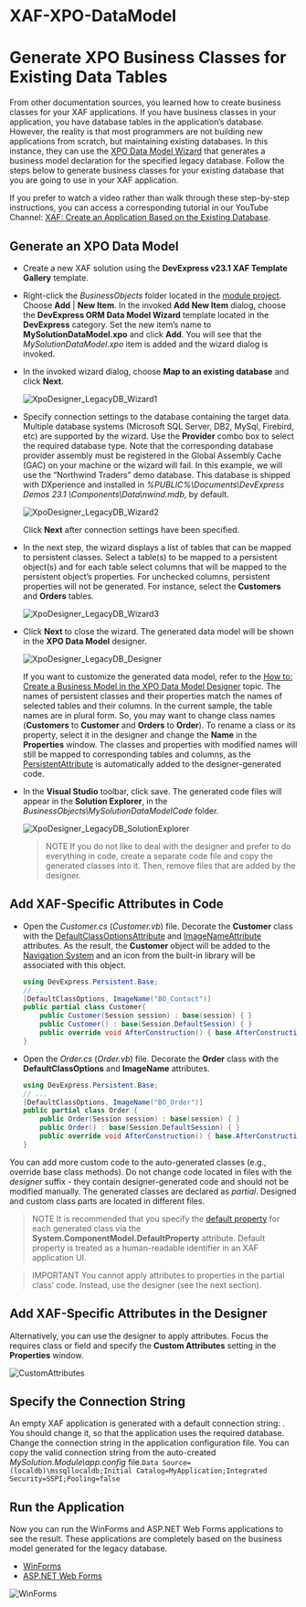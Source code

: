 # XAF-XPO-DataModel


# Generate XPO Business Classes for Existing Data Tables


From other documentation sources, you learned how to create business classes for your XAF applications. If you have business classes in your application, you have database tables in the application’s database. However, the reality is that most programmers are not building new applications from scratch, but maintaining existing databases. In this instance, they can use the  [XPO Data Model Wizard](https://docs.devexpress.com/XPO/14810/design-time-features/data-model-wizard)  that generates a business model declaration for the specified legacy database. Follow the steps below to generate business classes for your existing database that you are going to use in your XAF application.

If you prefer to watch a video rather than walk through these step-by-step instructions, you can access a corresponding tutorial in our YouTube Channel:  [XAF: Create an Application Based on the Existing Database](https://www.youtube.com/watch?v=vw5ZnJ-9Iyw).

## Generate an XPO Data Model

-   Create a new XAF solution using the  **DevExpress v23.1  XAF Template Gallery**  template.
-   Right-click the  _BusinessObjects_  folder located in the  [module project](https://docs.devexpress.com/eXpressAppFramework/118045/application-shell-and-base-infrastructure/application-solution-components/application-solution-structure). Choose  **Add**  |  **New Item**. In the invoked  **Add New Item**  dialog, choose the  **DevExpress ORM Data Model Wizard**  template located in the  **DevExpress**  category. Set the new item’s name to  **MySolutionDataModel.xpo**  and click  **Add**. You will see that the  _MySolutionDataModel.xpo_  item is added and the wizard dialog is invoked.
-   In the invoked wizard dialog, choose  **Map to an existing database**  and click  **Next**.
    
    ![XpoDesigner_LegacyDB_Wizard1](https://docs.devexpress.com/eXpressAppFramework/images/xpodesigner_legacydb_wizard1117140.png)
    
-   Specify connection settings to the database containing the target data. Multiple database systems (Microsoft SQL Server, DB2, MySql, Firebird, etc) are supported by the wizard. Use the  **Provider**  combo box to select the required database type. Note that the corresponding database provider assembly must be registered in the Global Assembly Cache (GAC) on your machine or the wizard will fail. In this example, we will use the “Northwind Traders” demo database. This database is shipped with DXperience and installed in  _%PUBLIC%\Documents\DevExpress Demos  23.1  \Components\Data\nwind.mdb_, by default.
    
    ![XpoDesigner_LegacyDB_Wizard2](https://docs.devexpress.com/eXpressAppFramework/images/xpodesigner_legacydb_wizard2117141.png)
    
    Click  **Next**  after connection settings have been specified.
    
-   In the next step, the wizard displays a list of tables that can be mapped to persistent classes. Select a table(s) to be mapped to a persistent object(s) and for each table select columns that will be mapped to the persistent object’s properties. For unchecked columns, persistent properties will not be generated. For instance, select the  **Customers**  and  **Orders**  tables.
    
    ![XpoDesigner_LegacyDB_Wizard3](https://docs.devexpress.com/eXpressAppFramework/images/xpodesigner_legacydb_wizard3117142.png)
    
-   Click  **Next**  to close the wizard. The generated data model will be shown in the  **XPO Data Model**  designer.
    
    ![XpoDesigner_LegacyDB_Designer](https://docs.devexpress.com/eXpressAppFramework/images/xpodesigner_legacydb_designer117143.png)
    
    If you want to customize the generated data model, refer to the  [How to: Create a Business Model in the XPO Data Model Designer](https://docs.devexpress.com/eXpressAppFramework/113450/business-model-design-orm/business-model-design-with-xpo/create-a-business-model-in-the-xpo-data-model-designer)  topic. The names of persistent classes and their properties match the names of selected tables and their columns. In the current sample, the table names are in plural form. So, you may want to change class names (**Customers**  to  **Customer**  and  **Orders**  to  **Order**). To rename a class or its property, select it in the designer and change the  **Name**  in the  **Properties**  window. The classes and properties with modified names will still be mapped to corresponding tables and columns, as the  [PersistentAttribute](https://docs.devexpress.com/XPO/DevExpress.Xpo.PersistentAttribute)  is automatically added to the designer-generated code.
    
-   In the  **Visual Studio**  toolbar, click save. The generated code files will appear in the  **Solution Explorer**, in the  _BusinessObjects\MySolutionDataModelCode_  folder.
    
    ![XpoDesigner_LegacyDB_SolutionExplorer](https://docs.devexpress.com/eXpressAppFramework/images/xpodesigner_legacydb_solutionexplorer117144.png)
    
    >NOTE
    If you do not like to deal with the designer and prefer to do everything in code, create a separate code file and copy the generated classes into it. Then, remove files that are added by the designer.
    

## Add XAF-Specific Attributes in Code

-   Open the  _Customer.cs_  (_Customer.vb_) file. Decorate the  **Customer**  class with the  [DefaultClassOptionsAttribute](https://docs.devexpress.com/eXpressAppFramework/DevExpress.Persistent.Base.DefaultClassOptionsAttribute)  and  [ImageNameAttribute](https://docs.devexpress.com/eXpressAppFramework/DevExpress.Persistent.Base.ImageNameAttribute)  attributes. As the result, the  **Customer**  object will be added to the  [Navigation System](https://docs.devexpress.com/eXpressAppFramework/113198/application-shell-and-base-infrastructure/navigation-system)  and an icon from the built-in library will be associated with this object.

    
    ```csharp
    using DevExpress.Persistent.Base;
    // ...
    [DefaultClassOptions, ImageName("BO_Contact")]
    public partial class Customer{
        public Customer(Session session) : base(session) { }
        public Customer() : base(Session.DefaultSession) { }
        public override void AfterConstruction() { base.AfterConstruction(); }
    }
    
    ```
    
-   Open the  _Order.cs_  (_Order.vb_) file. Decorate the  **Order**  class with the  **DefaultClassOptions**  and  **ImageName**  attributes.
    

    
    ```csharp
    using DevExpress.Persistent.Base;
    // ...
    [DefaultClassOptions, ImageName("BO_Order")]
    public partial class Order {
        public Order(Session session) : base(session) { }
        public Order() : base(Session.DefaultSession) { }
        public override void AfterConstruction() { base.AfterConstruction(); }
    }
    
    ```
    

You can add more custom code to the auto-generated classes (e.g., override base class methods). Do not change code located in files with the  _designer_  suffix - they contain designer-generated code and should not be modified manually. The generated classes are declared as  _partial_. Designed and custom class parts are located in different files.

>NOTE
It is recommended that you specify the [default property](https://docs.devexpress.com/eXpressAppFramework/113525/business-model-design-orm/how-to-specify-a-display-member-for-a-lookup-editor-detail-form-caption) for each generated class via the **System.ComponentModel.DefaultProperty** attribute. Default property is treated as a human-readable identifier in an XAF application UI.

>IMPORTANT
You cannot apply attributes to properties in the partial class’ code. Instead, use the designer (see the next section).

## Add XAF-Specific Attributes in the Designer

Alternatively, you can use the designer to apply attributes. Focus the requires class or field and specify the  **Custom Attributes**  setting in the  **Properties**  window.

![CustomAttributes](https://docs.devexpress.com/eXpressAppFramework/images/customattributes132225.png)

## Specify the Connection String

An empty XAF application is generated with a default connection string:  . You should change it, so that the application uses the required database. Change the connection string in the application configuration file. You can copy the valid connection string from the auto-created  _MySolution.Module\app.config_  file.`Data Source=(localdb)\mssqllocaldb;Initial Catalog=MyApplication;Integrated Security=SSPI;Pooling=false`

## Run the Application

Now you can run the WinForms and ASP.NET Web Forms applications to see the result. These applications are completely based on the business model generated for the legacy database.

-   [WinForms](https://docs.devexpress.com/eXpressAppFramework/113451/business-model-design-orm/business-model-design-with-xpo/generate-xpo-business-classes-for-existing-data-tables#tabpanel_+wrfC4bG6p-2_tabid-01)
-   [ASP.NET Web Forms](https://docs.devexpress.com/eXpressAppFramework/113451/business-model-design-orm/business-model-design-with-xpo/generate-xpo-business-classes-for-existing-data-tables#tabpanel_+wrfC4bG6p-2_tabid-02)

![WinForms](https://docs.devexpress.com/eXpressAppFramework/images/xpodesigner_legacydb_runtimewin117145.png)
